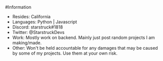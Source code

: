 #Information
- Resides: California
- Languages: Python | Javascript
- Discord: starstruck#1818
- Twitter: @StarstruckDevs
- Work: Mostly work on backend. Mainly just post random projects I am making/made.
- Other: Won't be held accountable for any damages that may be caused by some of my projects. Use them at your own risk.
